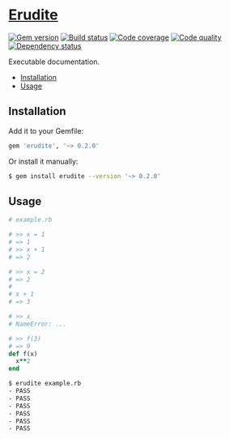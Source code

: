 # [Erudite][1]

[![Gem version][2]][3]
[![Build status][4]][5]
[![Code coverage][6]][7]
[![Code quality][8]][9]
[![Dependency status][10]][11]

Executable documentation.

- [Installation](#installation)
- [Usage](#usage)

## Installation

Add it to your Gemfile:

``` rb
gem 'erudite', '~> 0.2.0'
```

Or install it manually:

``` sh
$ gem install erudite --version '~> 0.2.0'
```

## Usage

``` rb
# example.rb

# >> x = 1
# => 1
# >> x + 1
# => 2

# >> x = 2
# => 2
#
# x + 1
# => 3

# >> x
# NameError: ...

# >> f(3)
# => 9
def f(x)
  x**2
end
```

``` sh
$ erudite example.rb
- PASS
- PASS
- PASS
- PASS
- PASS
- PASS
```

[1]: https://github.com/tfausak/erudite
[2]: https://img.shields.io/gem/v/erudite.svg?style=flat
[3]: http://rubygems.org/gems/erudite
[4]: https://img.shields.io/travis/tfausak/erudite/master.svg?style=flat
[5]: https://travis-ci.org/tfausak/erudite
[6]: https://img.shields.io/coveralls/tfausak/erudite/master.svg?style=flat
[7]: https://coveralls.io/r/tfausak/erudite
[8]: https://img.shields.io/codeclimate/github/tfausak/erudite.svg?style=flat
[9]: https://codeclimate.com/github/tfausak/erudite
[10]: https://img.shields.io/gemnasium/tfausak/erudite.svg?style=flat
[11]: https://gemnasium.com/tfausak/erudite
